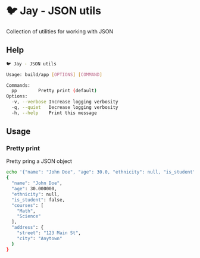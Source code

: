 # 🐦 Jay - JSON utils

Collection of utilities for working with JSON

## Help

```sh
🐦 Jay - JSON utils

Usage: build/app [OPTIONS] [COMMAND]

Commands:
  pp		Pretty print (default)
Options:
  -v, --verbose	Increase logging verbosity
  -q, --quiet	Decrease logging verbosity
  -h, --help	Print this message
```

## Usage

### Pretty print

Pretty pring a JSON object

```sh
echo '{"name": "John Doe", "age": 30.0, "ethnicity": null, "is_student": false, "courses": ["Math", "Science"], "address": {"street": "123 Main St", "city": "Anytown"}}' | jay pp
{
  "name": "John Doe",
  "age": 30.000000,
  "ethnicity": null,
  "is_student": false,
  "courses": [
    "Math",
    "Science"
  ],
  "address": {
    "street": "123 Main St",
    "city": "Anytown"
  }
}
```
